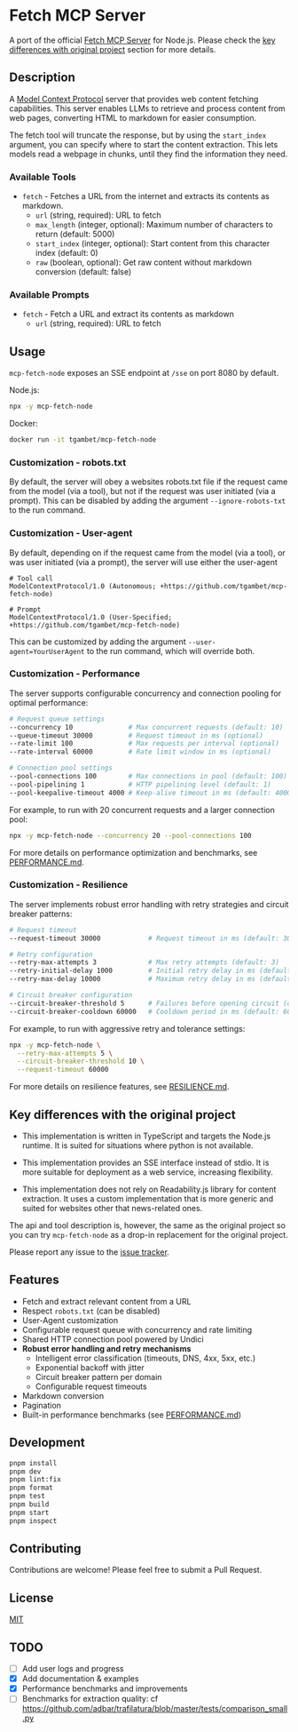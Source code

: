 # Fetch MCP Server

A port of the official [Fetch MCP Server](https://github.com/modelcontextprotocol/servers/tree/main/src/fetch) for Node.js. Please check the [key differences with original project](#key-differences-with-the-original-project) section for more details.

## Description

A [Model Context Protocol](https://modelcontextprotocol.io/) server that provides web content fetching capabilities. This server enables LLMs to retrieve and process content from web pages, converting HTML to markdown for easier consumption.

The fetch tool will truncate the response, but by using the `start_index` argument, you can specify where to start the content extraction. This lets models read a webpage in chunks, until they find the information they need.

### Available Tools

- `fetch` - Fetches a URL from the internet and extracts its contents as markdown.
  - `url` (string, required): URL to fetch
  - `max_length` (integer, optional): Maximum number of characters to return (default: 5000)
  - `start_index` (integer, optional): Start content from this character index (default: 0)
  - `raw` (boolean, optional): Get raw content without markdown conversion (default: false)

### Available Prompts

- `fetch` - Fetch a URL and extract its contents as markdown
  - `url` (string, required): URL to fetch

## Usage

`mcp-fetch-node` exposes an SSE endpoint at `/sse` on port 8080 by default.

Node.js:

```bash
npx -y mcp-fetch-node
```

Docker:

```bash
docker run -it tgambet/mcp-fetch-node
```

### Customization - robots.txt

By default, the server will obey a websites robots.txt file if the request came from the model (via a tool), but not if the request was user initiated (via a prompt). This can be disabled by adding the argument `--ignore-robots-txt` to the run command.

### Customization - User-agent

By default, depending on if the request came from the model (via a tool), or was user initiated (via a prompt), the server will use either the user-agent

```
# Tool call
ModelContextProtocol/1.0 (Autonomous; +https://github.com/tgambet/mcp-fetch-node)

# Prompt
ModelContextProtocol/1.0 (User-Specified; +https://github.com/tgambet/mcp-fetch-node)
```

This can be customized by adding the argument `--user-agent=YourUserAgent` to the run command, which will override both.

### Customization - Performance

The server supports configurable concurrency and connection pooling for optimal performance:

```bash
# Request queue settings
--concurrency 10              # Max concurrent requests (default: 10)
--queue-timeout 30000         # Request timeout in ms (optional)
--rate-limit 100              # Max requests per interval (optional)
--rate-interval 60000         # Rate limit window in ms (optional)

# Connection pool settings
--pool-connections 100        # Max connections in pool (default: 100)
--pool-pipelining 1           # HTTP pipelining level (default: 1)
--pool-keepalive-timeout 4000 # Keep-alive timeout in ms (default: 4000)
```

For example, to run with 20 concurrent requests and a larger connection pool:

```bash
npx -y mcp-fetch-node --concurrency 20 --pool-connections 100
```

For more details on performance optimization and benchmarks, see [PERFORMANCE.md](./PERFORMANCE.md).

### Customization - Resilience

The server implements robust error handling with retry strategies and circuit breaker patterns:

```bash
# Request timeout
--request-timeout 30000            # Request timeout in ms (default: 30000)

# Retry configuration
--retry-max-attempts 3             # Max retry attempts (default: 3)
--retry-initial-delay 1000         # Initial retry delay in ms (default: 1000)
--retry-max-delay 10000            # Maximum retry delay in ms (default: 10000)

# Circuit breaker configuration
--circuit-breaker-threshold 5      # Failures before opening circuit (default: 5)
--circuit-breaker-cooldown 60000   # Cooldown period in ms (default: 60000)
```

For example, to run with aggressive retry and tolerance settings:

```bash
npx -y mcp-fetch-node \
  --retry-max-attempts 5 \
  --circuit-breaker-threshold 10 \
  --request-timeout 60000
```

For more details on resilience features, see [RESILIENCE.md](./RESILIENCE.md).

## Key differences with the original project

- This implementation is written in TypeScript and targets the Node.js runtime.
  It is suited for situations where python is not available.

- This implementation provides an SSE interface instead of stdio.
  It is more suitable for deployment as a web service, increasing flexibility.

- This implementation does not rely on Readability.js library for content extraction.
  It uses a custom implementation that is more generic and suited for websites other that news-related ones.

The api and tool description is, however, the same as the original project so you can try `mcp-fetch-node` as a drop-in replacement for the original project.

Please report any issue to the [issue tracker](https://github.com/tgambet/mcp-fetch-node/issues).

## Features

- Fetch and extract relevant content from a URL
- Respect `robots.txt` (can be disabled)
- User-Agent customization
- Configurable request queue with concurrency and rate limiting
- Shared HTTP connection pool powered by Undici
- **Robust error handling and retry mechanisms**
  - Intelligent error classification (timeouts, DNS, 4xx, 5xx, etc.)
  - Exponential backoff with jitter
  - Circuit breaker pattern per domain
  - Configurable request timeouts
- Markdown conversion
- Pagination
- Built-in performance benchmarks (see [PERFORMANCE.md](./PERFORMANCE.md))

## Development

```bash
pnpm install
pnpm dev
pnpm lint:fix
pnpm format
pnpm test
pnpm build
pnpm start
pnpm inspect
```

## Contributing

Contributions are welcome! Please feel free to submit a Pull Request.

## License

[MIT](https://choosealicense.com/licenses/mit/)

## TODO

- [ ] Add user logs and progress
- [x] Add documentation & examples
- [x] Performance benchmarks and improvements
- [ ] Benchmarks for extraction quality: cf https://github.com/adbar/trafilatura/blob/master/tests/comparison_small.py
